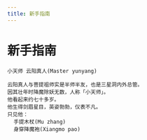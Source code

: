 ```yaml
---
title: 新手指南
---
```


<Contributors :names="['虚位以待']" />

# 新手指南

```content
小天师 云阳真人(Master yunyang)

云阳真人与菩提祖师实是半师半友，也是三星洞内外总管。
因其壮年时降魔除妖无数，人称「小天师」。
他看起来约七十多岁。
他生得剑眉星目，英姿勃勃，仪表不凡。
只见他：
  手提木杖(Mu zhang)
  身穿降魔袍(Xiangmo pao)
```
